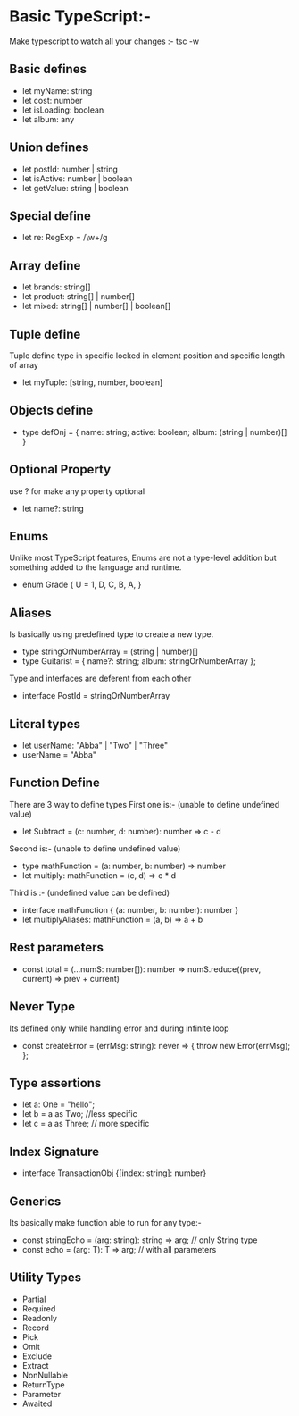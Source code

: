 # Basic TypeScript:-

Make typescript to watch all your changes :- tsc -w

## Basic defines

- let myName: string
- let cost: number
- let isLoading: boolean
- let album: any

## Union defines

- let postId: number | string
- let isActive: number | boolean
- let getValue: string | boolean

## Special define

- let re: RegExp = /\w+/g

## Array define

- let brands: string[]
- let product: string[] | number[]
- let mixed: string[] | number[] | boolean[]

## Tuple define

Tuple define type in specific locked in element position and specific length of array

- let myTuple: [string, number, boolean]

## Objects define

- type defOnj = {
  name: string;
  active: boolean;
  album: (string | number)[]
  }

## Optional Property

use ? for make any property optional

- let name?: string

## Enums

Unlike most TypeScript features, Enums are not a type-level addition but something added to the language and runtime.

- enum Grade {
  U = 1,
  D,
  C,
  B,
  A,
  }

## Aliases

Is basically using predefined type to create a new type.

- type stringOrNumberArray = (string | number)[]
- type Guitarist = {
  name?: string;
  album: stringOrNumberArray
  };

Type and interfaces are deferent from each other

- interface PostId = stringOrNumberArray

## Literal types

- let userName: "Abba" | "Two" | "Three"
- userName = "Abba"

## Function Define

There are 3 way to define types
First one is:- (unable to define undefined value)

- let Subtract = (c: number, d: number): number => c - d

Second is:- (unable to define undefined value)

- type mathFunction = (a: number, b: number) => number
- let multiply: mathFunction = (c, d) => c \* d

Third is :- (undefined value can be defined)

- interface mathFunction {
  (a: number, b: number): number
  }
- let multiplyAliases: mathFunction = (a, b) => a + b

## Rest parameters

- const total = (...numS: number[]): number => numS.reduce((prev, current) => prev + current)

## Never Type

Its defined only while handling error and during infinite loop

- const createError = (errMsg: string): never => {
  throw new Error(errMsg);
  };

## Type assertions

- let a: One = "hello";
- let b = a as Two; //less specific
- let c = a as Three; // more specific

## Index Signature

- interface TransactionObj {[index: string]: number}

## Generics

Its basically make function able to run for any type:-

- const stringEcho = (arg: string): string => arg; // only String type
- const echo = <T>(arg: T): T => arg; // with all parameters

## Utility Types

- Partial
- Required
- Readonly
- Record
- Pick
- Omit
- Exclude
- Extract
- NonNullable
- ReturnType
- Parameter
- Awaited

